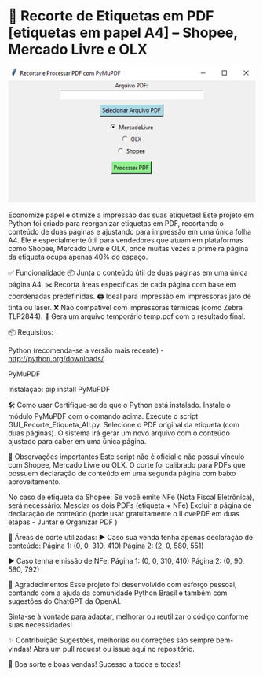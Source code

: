 # 🧾 Recorte de Etiquetas em PDF [etiquetas em papel A4] – Shopee, Mercado Livre e OLX
<img src="https://github.com/andersonsistemas/recortar_etiqueta_postagem/blob/main/Recorte_PDF_PY.png" alt="Recorte de Etiquetas em PDF">

Economize papel e otimize a impressão das suas etiquetas!
Este projeto em Python foi criado para reorganizar etiquetas em PDF, recortando o conteúdo de duas páginas e ajustando para impressão em uma única folha A4.
Ele é especialmente útil para vendedores que atuam em plataformas como Shopee, Mercado Livre e OLX, onde muitas vezes a primeira página da etiqueta ocupa apenas 40% do espaço.

✅ Funcionalidade
📦 Junta o conteúdo útil de duas páginas em uma única página A4.
✂️ Recorta áreas específicas de cada página com base em coordenadas predefinidas.
🖨️ Ideal para impressão em impressoras jato de tinta ou laser.
❌ Não compatível com impressoras térmicas (como Zebra TLP2844).
💾 Gera um arquivo temporário temp.pdf com o resultado final.

📦 Requisitos:
 
 Python (recomenda-se a versão mais recente) - http://python.org/downloads/
 
 PyMuPDF

Instalação:
pip install PyMuPDF

🛠️ Como usar
Certifique-se de que o Python está instalado.
Instale o módulo PyMuPDF com o comando acima.
Execute o script GUI_Recorte_Etiqueta_All.py.
Selecione o PDF original da etiqueta (com duas páginas).
O sistema irá gerar um novo arquivo com o conteúdo ajustado para caber em uma única página.

📝 Observações importantes
Este script não é oficial e não possui vínculo com Shopee, Mercado Livre ou OLX.
O corte foi calibrado para PDFs que possuem declaração de conteúdo em uma segunda página com baixo aproveitamento.

No caso de etiqueta da Shopee:
Se você emite NFe (Nota Fiscal Eletrônica), será necessário:
Mesclar os dois PDFs (etiqueta + NFe)
Excluir a página de declaração de conteúdo (pode usar gratuitamente o iLovePDF em duas etapas - Juntar e Organizar PDF )

🧮 Áreas de corte utilizadas:
▶️ Caso sua venda tenha apenas declaração de conteúdo:
Página 1: (0, 0, 310, 410)
Página 2: (2, 0, 580, 551)

▶️ Caso tenha emissão de NFe:
Página 1: (0, 0, 310, 410)
Página 2: (0, 90, 580, 792)

🤝 Agradecimentos
Esse projeto foi desenvolvido com esforço pessoal, contando com a ajuda da comunidade Python Brasil e também com sugestões do ChatGPT da OpenAI.

Sinta-se à vontade para adaptar, melhorar ou reutilizar o código conforme suas necessidades!

✨ Contribuição
Sugestões, melhorias ou correções são sempre bem-vindas!
Abra um pull request ou issue aqui no repositório.

🙌 Boa sorte e boas vendas!
Sucesso a todos e todas!
